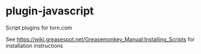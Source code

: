 # plugin-javascript
Script plugins for torn.com

See https://wiki.greasespot.net/Greasemonkey_Manual:Installing_Scripts for installation instructions
